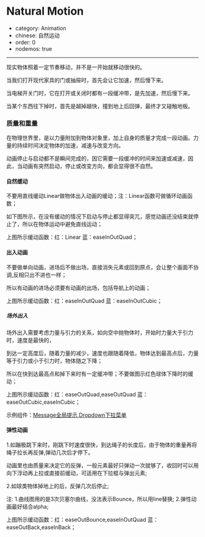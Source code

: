 # Natural Motion

- category: Animation
- chinese: 自然运动
- order: 0
- nodemos: true
---

现实物体照着一定节奏移动，并不是一开始就移动很快的。

当我们打开现代家具的门或抽屉时，首先会让它加速，然后慢下来。

当电梯开关门时，它在打开或关闭时都有一段缓冲带，是先加速，然后慢下来。

当某个东西往下掉时，首先是越掉越快，撞到地上后回弹，最终才又碰触地板。


### 质量和重量

在物理世界里，是以力量附加到物体对象里，加上自身的质量才完成一段动画。力量的持续时间决定物体的加速，减速与改变方向。

动画停止与启动都不是瞬间完成的，因它需要一段缓冲的时间来加速或减速，因此，当动画有突然启动，停止或改变方向，都会显得很不自然。

#### 自然缓动
不要用直线缓动Linear做物体出入动画的缓动；注：Linear函数可做循环动画函数；

如下图所示，在没有缓动的情况下启动与停止都显得突兀，感觉动画还没结束就停止了，所以在物体运动中避免直线运动；

<script src="/static/TweenMax.min.js"></script>
<script src="/static/motion.js"></script>
<div id="J-Linear">
</div>

<script>
$(function (){
new Motion("#J-Linear",{lineData:[{open:[],end:[],stroke:"#f2666c"},{open:[0.455, 0.03, 0.515, 0.955],end:[0.455, 0.03, 0.515, 0.955],stroke:"#71B5DE",openEaseName:"easeInOutQuad",endEaseName:"easeInOutQuad"},],mask:false});
})
</script>

上图所示缓动函数：红：Linear 蓝：easeInOutQuad；




#### 出入动画
不要做单向动画，进场后不做出场，直接消失元素或回到原点，会让整个画面不协调,反相只出不进也一样；

所以有动画的进场必须要有动画的出场，包括导航上的动画；

<div id="J-Symmetric">
</div>

<script>
$(function (){
new Motion("#J-Symmetric",{lineData:[
{open:[0.455, 0.03, 0.515, 0.955],end:[],openEaseName:"easeInOutQuad",endEaseName:"null",stroke:"#f2666c"},
{open:[0.645, 0.045, 0.355, 1],end:[0.645, 0.045, 0.355, 1],stroke:"#71B5DE",openEaseName:"easeInOutCubic",endEaseName:"easeInOutCubic"}],
mask:false,exposure:"top"});
})
</script>

上图所示缓动函数：红：easeInOutQuad 蓝：easeInOutCubic；




##### 场外出入
场外出入需要考虑力量与引力的关系，如向空中抛物体时，开始时力量大于引力时，速度是最快的，

到达一定高度后，随着力量的减少，速度也跟随着降低，物体达到最高点后，力量等于引力或小于引力时，物体随之下降；

所以在快到达最高点和掉下来时有一定缓冲带；不要做图示红色球体下降时的缓动；

<div id="J-Entry">
</div>

<script>
$(function (){
new Motion("#J-Entry",{lineData:[
{open:[0.25, 0.46, 0.45, 0.94],end:[0.25, 0.46, 0.45, 0.94],openEaseName:"easeOutQuad",endEaseName:"easeOutQuad",stroke:"#f2666c"},
{open:[0.215, 0.61, 0.355, 1],end:[0.55, 0.055, 0.675, 0.19],stroke:"#71B5DE",openEaseName:"easeOutCubic",endEaseName:"easeInCubic"}],
mask:true,exposure:"bottom"});
})
</script>

上图所示缓动函数：红：easeOutQuad,easeOutQuad 蓝：easeOutCubic,easeInCubic；

示例组件：<a href="/components/message/">Message全局提示</a>,<a href="/components/dropdown/">Dropdown下拉菜单</a>

#### 弹性动画

1.如蹦极跳下来时，刚跳下时速度很快，到达绳子的长度后，由于物体的重量再将绳子拉长再反弹,弹动几次后才停下。

  动画里也由质量来决定它的反弹，一般元素最好只弹动一次就够了，收回时可以用向下浮动再上拉或直接前缓动，可适用在下拉框与弹出元素;

2.如球类物体掉地上的后，反弹几次后停止;

注:
1.曲线图用的是3次贝塞尔曲线，没法表示Bounce，所以用line替换;
2.弹性动画最好结合alpha;
<div id="J-Back">
</div>

<script>
$(function (){
new Motion("#J-Back",{lineData:[
{open:[],end:[0.455, 0.03, 0.515, 0.955],openEaseName:"easeOutBounce",endEaseName:"easeInOutQuad",stroke:"#70f266"},
{open:[0.175, 0.885, 0.32, 1.275],end:[0.6, -0.28, 0.735, 0.045],stroke:"#71B5DE",openEaseName:"easeOutBack",endEaseName:"easeInBack"}],
mask:false,exposure:"top"});
})
</script>

上图所示缓动函数：红：easeOutBounce,easeInOutQuad 蓝：easeOutBack,easeInBack；